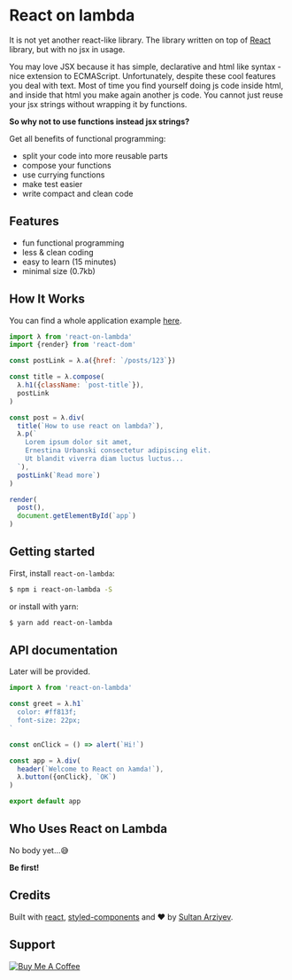 # React on lambda

It is not yet another react-like library.
The library written on top of [React](https://github.com/facebook/react/) library, but with no jsx in usage.

You may love JSX because it has simple, declarative and html like syntax - nice extension to ECMAScript.
Unfortunately, despite these cool features you deal with text.
Most of time you find yourself doing js code inside html, and inside that html you make again another js code.
You cannot just reuse your jsx strings without wrapping it by functions.

**So why not to use functions instead jsx strings?**

Get all benefits of functional programming:
 - split your code into more reusable parts
 - compose your functions
 - use currying functions
 - make test easier
 - write compact and clean code


## Features
- fun functional programming
- less & clean coding
- easy to learn (15 minutes)
- minimal size (0.7kb)



## How It Works

You can find a whole application example [here](https://github.com/sultan99/rol-usage).


```js
import λ from 'react-on-lambda'
import {render} from 'react-dom'

const postLink = λ.a({href: `/posts/123`})

const title = λ.compose(
  λ.h1({className: `post-title`}),
  postLink
)

const post = λ.div(
  title(`How to use react on lambda?`),
  λ.p(`
    Lorem ipsum dolor sit amet,
    Ernestina Urbanski consectetur adipiscing elit.
    Ut blandit viverra diam luctus luctus...
  `),
  postLink(`Read more`)
)

render(
  post(),
  document.getElementById(`app`)
)

```

## Getting started

First, install `react-on-lambda`:

```sh
$ npm i react-on-lambda -S
```

or install with yarn:

```sh
$ yarn add react-on-lambda
```

## API documentation
Later will be provided.

```js
import λ from 'react-on-lambda'

const greet = λ.h1`
  color: #ff813f;
  font-size: 22px;
`

const onClick = () => alert(`Hi!`)

const app = λ.div(
  header(`Welcome to React on λamda!`),
  λ.button({onClick}, `OK`)
)

export default app

```

## Who Uses React on Lambda

No body yet...😅

**Be first!**


## Credits
Built with [react](https://github.com/facebook/react/), [styled-components](https://www.styled-components.com/) and ❤︎ by [Sultan Arziyev](https://github.com/sultan99).


## Support
<a href="buymeacoff.ee/KGEzqayNQ" target="_blank">
  <img src="https://www.buymeacoffee.com/assets/img/guidelines/download-assets-sm-2.svg" alt="Buy Me A Coffee"/>
</a>
